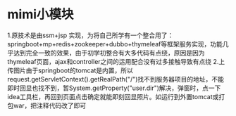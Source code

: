 # mimi小模块
1.原技术是由ssm+jsp 实现，为将自己所学有一个整合用了：springboot+mp+redis+zookeeper+dubbo+thymeleaf等框架服务实现，功能几乎达到完全一致的效果，由于初学初整合有大多代码有点绕，原因是因为thymeleaf页面，ajax和controller之间的运用配合没有过多接触导致有点绕
2.上传图片由于springboot的tomcat是内置，所以request.getServletContext().getRealPath("/")找不到服务器项目的地址，不能即时回显也找不到，暂System.getProperty("user.dir")解决，弹窗时，点一下idea工具栏，再回到页面点击确定就能即刻回显照片。如运行到外置tomcat或打包war，把注释代码改了即可
